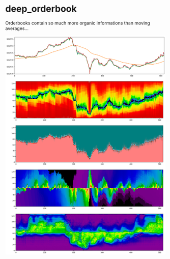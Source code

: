# deep_orderbook
Orderbooks contain so much more organic informations than moving averages... 


![books](https://raw.githubusercontent.com/gQuantCoder/deep_orderbook/master/images/01.png?raw=true "Orderbooks and alpha")
